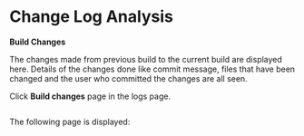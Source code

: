 # Change Log Analysis

**Build Changes**

The changes made from previous build to the current build are displayed here. Details of the changes done like commit message, files that have been changed and the user who committed the changes are all seen.

Click **Build changes** page in the logs page.

<figure><img src="https://www.docs.releaseowl.com/assets/img/Working%20with%20Build%20Pipelines-15.jpg" alt=""><figcaption></figcaption></figure>

The following page is displayed:

<figure><img src="https://www.docs.releaseowl.com/assets/img/Working%20with%20Build%20Pipelines-16.jpg" alt=""><figcaption></figcaption></figure>
